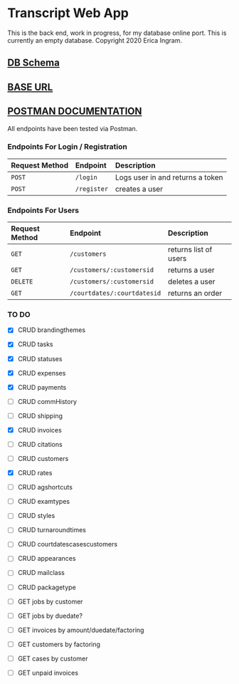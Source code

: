 # Transcript Web App

This is the back end, work in progress, for my database online port.  This is currently an empty database.  Copyright 2020 Erica Ingram.

## [DB Schema](https://dbdesigner.page.link/gbEtfTr1XjgwDa2C7)

## [BASE URL](https://transcript-webapp.herokuapp.com/api)

## [POSTMAN DOCUMENTATION](https://documenter.getpostman.com/view/6401823/SzRxWAvu?version=latest)

All endpoints have been tested via Postman.

### Endpoints For Login / Registration

| Request Method | Endpoint         | Description                          |
| :------------- | :--------------- | :----------------------------------- |
| `POST`         | `/login`         | Logs user in and returns a token     |
| `POST`         | `/register`      | creates a user                       |

### Endpoints For Users

| Request Method | Endpoint                      | Description                          |
| :------------- | :---------------------------- | :----------------------------------- |
| `GET`          | `/customers`                  | returns list of users                |
| `GET`          | `/customers/:customersid`     | returns a user                       |
| `DELETE`       | `/customers/:customersid`     | deletes a user                       |
| `GET`          | `/courtdates/:courtdatesid`   | returns an order                     |


### TO DO

- [X] CRUD brandingthemes
- [X] CRUD tasks
- [X] CRUD statuses
- [X] CRUD expenses
- [X] CRUD payments
- [ ] CRUD commHistory
- [ ] CRUD shipping
- [X] CRUD invoices
- [ ] CRUD citations
- [ ] CRUD customers

- [X] CRUD rates
- [ ] CRUD agshortcuts
- [ ] CRUD examtypes
- [ ] CRUD styles
- [ ] CRUD turnaroundtimes
- [ ] CRUD courtdatescasescustomers
- [ ] CRUD appearances
- [ ] CRUD mailclass
- [ ] CRUD packagetype

- [ ] GET jobs by customer
- [ ] GET jobs by duedate?
- [ ] GET invoices by amount/duedate/factoring
- [ ] GET customers by factoring
- [ ] GET cases by customer
- [ ] GET unpaid invoices

